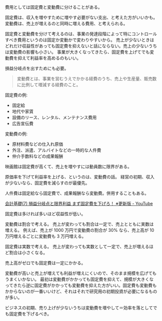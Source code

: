 費用としては固定費と変動費に分けることがある。

固定費は、収入を増やすために増やす必要がない支出、と考えた方がいいかも。
変動費は、売上が増えるのと同時に増える費用、と考えられる。

固定費と変動費を分けて考えるのは、事業の発達段階によって特にコントロールすべき費用というのは固定か変動かで変わりやすいから。
売上が少ないときはどれだけ収益性があっても固定費を抑えないと話にならない。売上の少ないうちは変動費の影響も小さい。
事業が大きくなってきたら、固定費を上げてでも変動費を抑えて利益率を高めるのもいい。

損益分岐点を出すためにも必要。

> 変動費とは、事業を営むうえでかかる経費のうち、売上や生産量、販売数に比例して増減する経費のこと。

固定費の例:

- 固定給
- 地代や家賃
- 設備のリース、レンタル、メンテナンス費用
- 広告宣伝費

変動費の例:

- 原材料費などの仕入れ原価
- 外注、派遣、アルバイトなどの一時的な人件費
- 仲介手数料などの成果報酬

映画館は固定費が高くて、売上を増やすには動員数に限界がある。

原価率を下げて利益率を上げる、というのは、変動費の話。
経営の初期、収入が少ないなら、固定費を減らすのが最優先。

人件費は固定給なら固定費で、成果報酬なら変動費。併用することもある。

[会計基礎(7) 損益分岐点と限界利益 まず固定費を下げろ！ ※更新版 - YouTube](https://youtu.be/GGMPj8i8tW0)

固定費は多ければ多いほど収益性が低い。

変動費は割合で考える。
売上が変わっても割合は一定で、売上とともに実数は増える。
例えば、売上が 1000 万円で変動費の割合が 30% なら、売上高が 10 万円増えるごとに変動費も 3 万円増える。

固定費は実数で考える。
売上が変わっても実数として一定で、売上が増えるほど割合は小さくなる。

売上高がゼロでも固定費は一定にかかる。

変動費が高いと売上が増えても利益が増えにくいので、そのまま規模を広げてもうまくいかない。
最初は変動費がかかっても固定費を抑えて、規模が大きくなってきたら逆に固定費がかかっても変動費を抑えた方がいい。固定費も変動費もかからないのが一番いいけど、それはそれで研究用の初期投資が必要になるものが多い。

ビジネスの初期、売り上げが少ないうちは変動費を増やして＝効率を落としてでも固定費を下げるべき。
